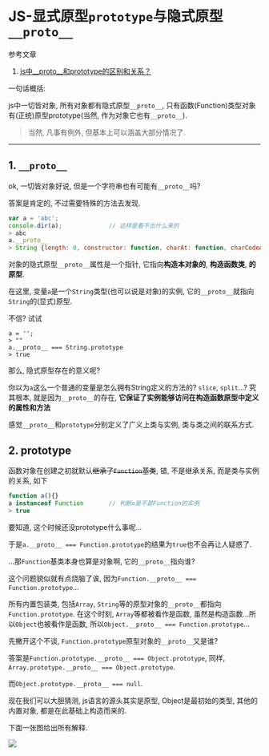 # JS-显式原型`prototype`与隐式原型`__proto__`

参考文章

1. [js中__proto__和prototype的区别和关系？](https://www.zhihu.com/question/34183746)

一句话概括: 

js中一切皆对象, 所有对象都有隐式原型`__proto__`, 只有函数(Function)类型对象有(正统)原型prototype(当然, 作为对象它也有`__proto__`).

> 当然, 凡事有例外, 但基本上可以涵盖大部分情况了.

------

## 1. `__proto__`

ok, 一切皆对象好说, 但是一个字符串也有可能有`__proto__`吗? 

答案是肯定的, 不过需要特殊的方法去发现.

```js
var a = 'abc';
console.dir(a);             // 这样是看不出什么来的
> abc
a.__proto__
> String {length: 0, constructor: function, charAt: function, charCodeAt: function, concat: function…}
```

对象的隐式原型`__proto__`属性是一个指针, 它指向**构造本对象的**, **构造函数类**, **的原型**.

在这里, 变量`a`是一个`String`类型(也可以说是对象)的实例, 它的`__proto__`就指向`String`的(显式)原型. 

不信? 试试

```
a = '';
> ""
a.__proto__ === String.prototype
> true
```

那么, 隐式原型存在的意义呢? 

你以为`a`这么一个普通的变量是怎么拥有String定义的方法的? `slice`, `split`...? 究其根本, 就是因为`__proto__`的存在, **它保证了实例能够访问在构造函数原型中定义的属性和方法**

感觉`__proto__`和`prototype`分别定义了广义上类与实例, 类与类之间的联系方式.

## 2. prototype

函数对象在创建之初就默认~~继承了`Function`基类~~, 错, 不是继承关系, 而是类与实例的关系, 如下

```js
function a(){}
a instanceof Function       // 判断a是不是Function的实例
> true
```

要知道, 这个时候还没prototype什么事呢...

于是`a.__proto__ === Function.prototype`的结果为`true`也不会再让人疑惑了.

...那`Function`基类本身也算是对象啊, 它的`__proto__`指向谁?

这个问题貌似就有点烧脑了诶, 因为`Function.__proto__ === Function.prototype`...

所有内置包装类, 包括`Array`, `String`等的原型对象的`__proto__`都指向`Function.prototype`. 在这个时刻, `Array`等都被看作是函数, 虽然是构造函数...所以`Object`也被看作是函数, 所以`Object.__proto__ === Function.prototype`...

先撇开这个不谈, `Function.prototype`原型对象的`__proto__`又是谁?

答案是`Function.prototype.__proto__ === Object.prototype`, 同样, `Array.prototype.__proto__ === Object.prototype`.

而`Object.prototype.__proto__ === null`.

现在我们可以大胆猜测, js语言的源头其实是原型, Object是最初始的类型, 其他的内置对象, 都是在此基础上构造而来的.

下面一张图给出所有解释.

![](https://gitimg.generals.space/e46508fbcd140db304232aba89f41c83.jpg)


